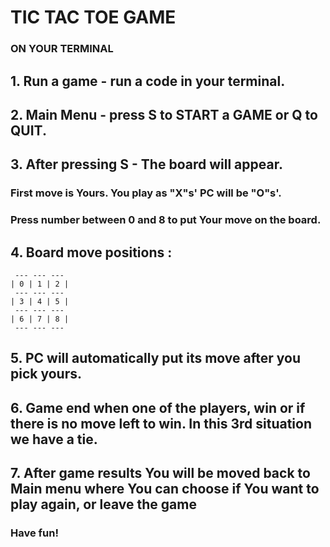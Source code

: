 # TIC TAC TOE GAME 
### ON YOUR TERMINAL 

## 1. Run a game -  run a code in your terminal.   

## 2. Main Menu - press S to START a GAME or Q to QUIT. 

## 3. After pressing S - The board will appear.

###    First move is Yours. You play as "X"s' PC will be "O"s'.
###    Press number between 0 and 8 to put Your move on the board.

## 4. Board move positions :

     --- --- ---
    | 0 | 1 | 2 |
     --- --- ---
    | 3 | 4 | 5 | 
     --- --- ---
    | 6 | 7 | 8 |
     --- --- ---    

## 5. PC will automatically put its move after you pick yours.

## 6. Game end when one of the players, win or if there is no move left to win. In this 3rd situation we have a tie.

## 7. After game results You will be moved back to Main menu where You can choose if You want to play again, or leave the game 

###   Have fun! 



